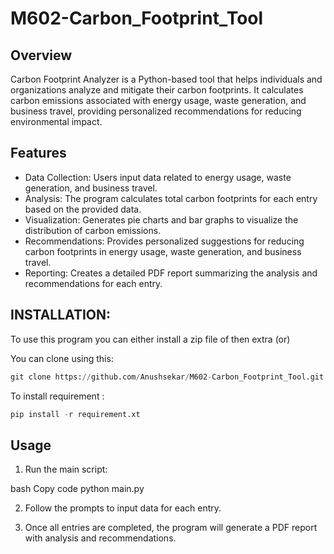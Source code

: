 # M602-Carbon_Footprint_Tool

## Overview
Carbon Footprint Analyzer is a Python-based tool that helps individuals and organizations analyze and mitigate their carbon footprints. It calculates carbon emissions associated with energy usage, waste generation, and business travel, providing personalized recommendations for reducing environmental impact.

## Features

* Data Collection: Users input data related to energy usage, waste generation, and business travel.
* Analysis: The program calculates total carbon footprints for each entry based on the provided data.
* Visualization: Generates pie charts and bar graphs to visualize the distribution of carbon emissions.
* Recommendations: Provides personalized suggestions for reducing carbon footprints in energy usage, waste generation, and business travel.
* Reporting: Creates a detailed PDF report summarizing the analysis and recommendations for each entry.


## INSTALLATION:

To use this program you can either install a zip file of then extra (or)

You can clone using this: 
```python
git clone https://github.com/Anushsekar/M602-Carbon_Footprint_Tool.git
```
To install requirement : 
```python
pip install -r requirement.xt
```

## Usage

1) Run the main script:

bash
Copy code
python main.py

2) Follow the prompts to input data for each entry.

3) Once all entries are completed, the program will generate a PDF report with analysis and recommendations.
